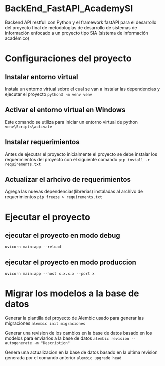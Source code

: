 # BackEnd_FastAPI_AcademySI
Backend API restfull con Python y el framework fastAPI para el desarrollo del proyecto final de metodologías de desarrollo de sistemas de información enfocado a un proyecto tipo SIA (sistema de información académico)

# Configuraciones del proyecto

## Instalar entorno virtual
Instala un entorno virtual sobre el cual se van a instalar las dependencias y ejecutar el proyecto
`python3 -m venv venv`

## Activar el entorno virtual en Windows
Este comando se utiliza para iniciar un entorno virtual de python
`venv\Scripts\activate`

## Instalar requerimientos
Antes de ejecutar el proyecto inicialmente el proyecto se debe instalar los requerimientos del proyecto con el siguiente comando
`pip install -r requirements.txt`

## Actualizar el arhcivo de requerimientos
Agrega las nuevas dependencias(librerias) instaladas al archivo de requerimientos
`pip freeze > requirements.txt`


# Ejecutar el proyecto
## ejecutar el proyecto en modo debug
`uvicorn main:app --reload`

## ejecutar el proyecto en modo produccion
`uvicorn main:app --host x.x.x.x --port x`


# Migrar los modelos a la base de datos
Generar la plantilla del proyecto de Alembic usado para generar las migraciones
`alembic init migraciones`

Generar una revision de los cambios en la base de datos basado en los modelos para enviarlos a la base de datos
`alembic revision --autogenerate -m "Description"`

Genera una actualizacion en la base de datos basado en la ultima revision generada por el comando anterior
`alembic upgrade head`
